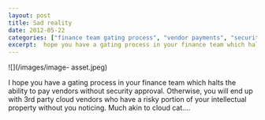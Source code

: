 ```yaml
---
layout: post
title: Sad reality
date: 2012-05-22
categories: ["finance team gating process", "vendor payments", "security approval", "third party cloud vendors", "intellectual property risk", "cloud security"]
excerpt:  hope you have a gating process in your finance team which halts the ability to pay vendors without security approval...
---
```

![](/images/image-
asset.jpeg)

I hope you have a gating process in your finance team which halts the ability
to pay vendors without security approval.  Otherwise, you will end up with 3rd
party cloud vendors who have a risky portion of your intellectual property
without you noticing.  Much akin to cloud cat....




